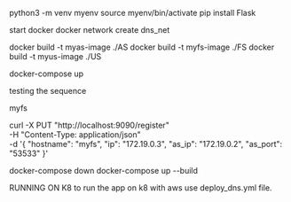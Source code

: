 python3 -m venv myenv
source myenv/bin/activate 
pip install Flask

start docker
docker network create dns_net

docker build -t myas-image ./AS
docker build -t myfs-image ./FS
docker build -t myus-image ./US

docker-compose up 

testing the sequence 

myfs

curl -X PUT "http://localhost:9090/register" \
-H "Content-Type: application/json" \
-d '{
    "hostname": "myfs",
    "ip": "172.19.0.3",
    "as_ip": "172.19.0.2",
    "as_port": "53533"
}'

docker-compose down
docker-compose up --build

RUNNING ON K8
to run the app on k8 with aws use deploy_dns.yml file.
